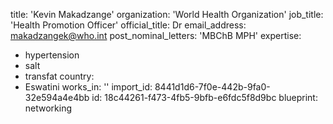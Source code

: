 title: 'Kevin Makadzange'
organization: 'World Health Organization'
job_title: 'Health Promotion Officer'
official_title: Dr
email_address: makadzangek@who.int
post_nominal_letters: 'MBChB MPH'
expertise:
  - hypertension
  - salt
  - transfat
country:
  - Eswatini
works_in: ''
import_id: 8441d1d6-7f0e-442b-9fa0-32e594a4e4bb
id: 18c44261-f473-4fb5-9bfb-e6fdc5f8d9bc
blueprint: networking
